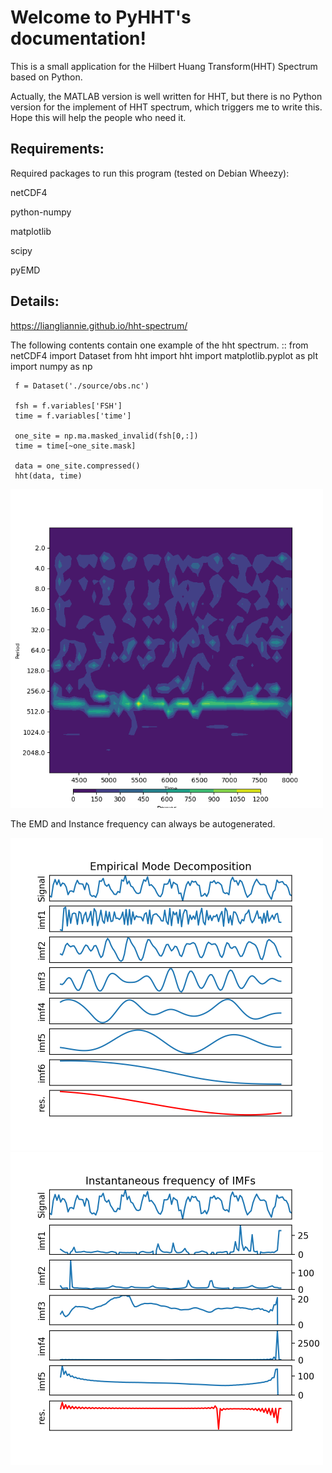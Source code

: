 Welcome to PyHHT's documentation!
=================================

This is a small application for the Hilbert Huang Transform(HHT) Spectrum based on Python.

Actually, the MATLAB version is well written for HHT, but there is no Python version for the implement of HHT spectrum, which triggers me to write this. Hope this will help the people who need it.

Requirements:
-----------------------------------------------------------------
Required packages to run this program (tested on Debian Wheezy):


netCDF4

python-numpy

matplotlib

scipy

pyEMD

Details:
--------------------------------------------------------------------------------------------
   https://liangliannie.github.io/hht-spectrum/

The following contents contain one example of the hht spectrum.
::
     from netCDF4 import Dataset
     from hht import hht
     import matplotlib.pyplot as plt
     import numpy as np

     f = Dataset('./source/obs.nc')

     fsh = f.variables['FSH']
     time = f.variables['time']

     one_site = np.ma.masked_invalid(fsh[0,:])
     time = time[~one_site.mask]

     data = one_site.compressed()
     hht(data, time)


<img src="/source/Figure_11.png" width="500">

The EMD and Instance frequency can always be autogenerated.

<img src="/source/EMD.png" width="500">

<img src="/source/InstanceF.png" width="500">




